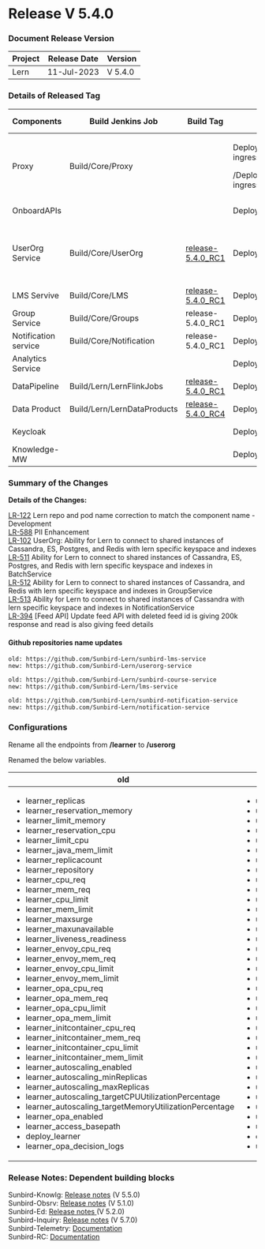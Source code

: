 # Release V 5.4.0

### Document Release Version <a href="#document-release-version" id="document-release-version"></a>

| Project | Release Date | Version |
| ------- | ------------ | ------- |
| Lern    | 11-Jul-2023  | V 5.4.0 |

### Details of Released Tag

<table data-full-width="false"><thead><tr><th width="166">Components</th><th width="167">Build Jenkins Job</th><th width="140">Build Tag</th><th width="192">Deploy Jenkins Job</th><th width="137">Deploy Tag</th><th width="197">Comment</th></tr></thead><tbody><tr><td>Proxy</td><td>Build/Core/Proxy</td><td></td><td><p>Deploy/Kubernetes/nginx-private-ingress</p><p></p><p>/Deploy/Kubernetes/nginx-public-ingress</p></td><td><a href="https://github.com/project-sunbird/sunbird-devops/tree/release-5.4.0-lern">release-5.4.0-lern</a></td><td></td></tr><tr><td>OnboardAPIs</td><td></td><td></td><td>Deploy/Kubernetes/OnboardAPIs</td><td><a href="https://github.com/project-sunbird/sunbird-devops/tree/release-5.4.0-lern">release-5.4.0-lern</a></td><td></td></tr><tr><td>UserOrg Service</td><td>Build/Core/UserOrg</td><td><a href="https://github.com/Sunbird-Lern/userorg-service/tree/release-5.4.0_RC1">release-5.4.0_RC1</a></td><td>Deploy/Kubernetes/UserOrg</td><td><a href="https://github.com/project-sunbird/sunbird-devops/tree/release-5.4.0-lern">release-5.4.0-lern</a></td><td>Learner service is renamed as UserOrg now.</td></tr><tr><td>LMS Servive</td><td>Build/Core/LMS</td><td><a href="https://github.com/Sunbird-Lern/lms-service/tree/release-5.4.0_RC1">release-5.4.0_RC1</a></td><td>Deploy/Kubernetes/LMS</td><td><a href="https://github.com/project-sunbird/sunbird-devops/tree/release-5.4.0-lern">release-5.4.0-lern</a></td><td></td></tr><tr><td>Group Service</td><td>Build/Core/Groups</td><td>release-5.4.0_RC1</td><td>Deploy/Kubernetes/Groups</td><td><a href="https://github.com/project-sunbird/sunbird-devops/tree/release-5.4.0-lern">release-5.4.0-lern</a></td><td></td></tr><tr><td>Notification service</td><td>Build/Core/Notification</td><td>release-5.4.0_RC1</td><td>Deploy/Kubernetes/Notification</td><td><a href="https://github.com/project-sunbird/sunbird-devops/tree/release-5.4.0-lern">release-5.4.0-lern</a></td><td></td></tr><tr><td>Analytics Service</td><td></td><td></td><td>Deploy/Kubernetes/Analytics</td><td><a href="https://github.com/project-sunbird/sunbird-devops/tree/release-5.4.0-lern">release-5.4.0-lern</a></td><td></td></tr><tr><td>DataPipeline</td><td>Build/Lern/LernFlinkJobs</td><td><a href="https://github.com/Sunbird-Lern/data-pipeline/tree/release-5.4.0_RC1">release-5.4.0_RC1</a></td><td>Deploy/Lern/LernFlinkJobs</td><td><a href="https://github.com/Sunbird-Lern/data-pipeline/tree/release-5.4.0_RC1">release-5.4.0_RC1</a></td><td></td></tr><tr><td>Data Product</td><td>Build/Lern/LernDataProducts</td><td><a href="https://github.com/Sunbird-Lern/data-products/tree/release-5.4.0_RC4">release-5.4.0_RC4</a></td><td>Deploy/Lern/LernDataProducts</td><td><a href="https://github.com/Sunbird-Lern/data-products/tree/release-5.4.0_RC4">release-5.4.0_RC4</a></td><td></td></tr><tr><td>Keycloak</td><td></td><td></td><td>Deploy/Kubernetes/Keycloak</td><td><a href="https://github.com/project-sunbird/sunbird-devops/tree/release-5.4.0-lern">release-5.4.0-lern</a></td><td></td></tr><tr><td>Knowledge-MW</td><td></td><td></td><td>Deploy/Kubernetes/KnowledgeMW</td><td><a href="https://github.com/project-sunbird/sunbird-devops/tree/release-5.4.0-lern">release-5.4.0-lern</a></td><td></td></tr></tbody></table>

### **Summary of the Changes** <a href="#id-1.-summary-of-the-changes" id="id-1.-summary-of-the-changes"></a>

**Details of the Changes:**

[LR-122](https://project-sunbird.atlassian.net/browse/LR-122) Lern repo and pod name correction to match the component name - Development\
[LR-588](https://project-sunbird.atlassian.net/browse/LR-588) PII Enhancement\
[LR-102](https://project-sunbird.atlassian.net/browse/LR-102) UserOrg: Ability for Lern to connect to shared instances of Cassandra, ES, Postgres, and Redis with lern specific keyspace and indexes\
[LR-511](https://project-sunbird.atlassian.net/browse/LR-511) Ability for Lern to connect to shared instances of Cassandra, ES, Postgres, and Redis with lern specific keyspace and indexes in BatchService \
[LR-512](https://project-sunbird.atlassian.net/browse/LR-512) Ability for Lern to connect to shared instances of Cassandra, and Redis with lern specific keyspace and indexes in GroupService \
[LR-513](https://project-sunbird.atlassian.net/browse/LR-513) Ability for Lern to connect to shared instances of Cassandra with lern specific keyspace and indexes in NotificationService \
[LR-394](https://project-sunbird.atlassian.net/browse/LR-394) \[Feed API] Update feed API with deleted feed id is giving 200k response and read is also giving feed details

#### Github repositories name updates&#x20;

```
old: https://github.com/Sunbird-Lern/sunbird-lms-service 
new: https://github.com/Sunbird-Lern/userorg-service

old: https://github.com/Sunbird-Lern/sunbird-course-service 
new: https://github.com/Sunbird-Lern/lms-service

old: https://github.com/Sunbird-Lern/sunbird-notification-service 
new: https://github.com/Sunbird-Lern/notification-service
```

### Configurations

Rename all the endpoints from **/learner** to **/userorg**

Renamed the below variables.

<table><thead><tr><th width="367">old</th><th width="350">new</th></tr></thead><tbody><tr><td><ul><li>learner_replicas </li><li>learner_reservation_memory </li><li>learner_limit_memory </li><li>learner_reservation_cpu</li><li>learner_limit_cpu </li><li>learner_java_mem_limit</li><li>learner_replicacount </li><li>learner_repository </li><li>learner_cpu_req </li><li>learner_mem_req </li><li>learner_cpu_limit </li><li>learner_mem_limit </li><li>learner_maxsurge </li><li>learner_maxunavailable </li><li>learner_liveness_readiness </li><li>learner_envoy_cpu_req</li><li>learner_envoy_mem_req </li><li>learner_envoy_cpu_limit </li><li>learner_envoy_mem_limit </li><li>learner_opa_cpu_req </li><li>learner_opa_mem_req </li><li>learner_opa_cpu_limit </li><li>learner_opa_mem_limit</li><li>learner_initcontainer_cpu_req</li><li>learner_initcontainer_mem_req</li><li>learner_initcontainer_cpu_limit</li><li>learner_initcontainer_mem_limit</li><li>learner_autoscaling_enabled</li><li>learner_autoscaling_minReplicas</li><li>learner_autoscaling_maxReplicas</li><li>learner_autoscaling_targetCPUUtilizationPercentage</li><li>learner_autoscaling_targetMemoryUtilizationPercentage</li><li>learner_opa_enabled</li><li>learner_access_basepath</li><li>deploy_learner</li><li>learner_opa_decision_logs</li></ul></td><td><ul><li>userorg_replicas</li><li>userorg_reservation_memory </li><li>userorg_limit_memory </li><li>userorg_reservation_cpu </li><li>userorg_limit_cpu </li><li>userorg_java_mem_limit</li><li>userorg_replicacount </li><li>userorg_repository </li><li>userorg_cpu_req </li><li>userorg_mem_req </li><li>userorg_cpu_limit </li><li>userorg_mem_limit </li><li>userorg_maxsurge </li><li>userorg_maxunavailable </li><li>userorg_liveness_readiness </li><li>userorg_envoy_cpu_req </li><li>userorg_envoy_mem_req </li><li>userorg_envoy_cpu_limit </li><li>userorg_envoy_mem_limit </li><li>userorg_opa_cpu_req </li><li>userorg_opa_mem_req </li><li>userorg_opa_cpu_limit </li><li>userorg_opa_mem_limit </li><li>userorg_initcontainer_cpu_req</li><li>userorg_initcontainer_mem_req</li><li>userorg_initcontainer_cpu_limit</li><li>userorg_initcontainer_mem_limit</li><li>userorg_autoscaling_enabled</li><li>userorg_autoscaling_minReplicas</li><li>userorg_autoscaling_maxReplicas</li><li>userorg_autoscaling_targetCPUUtilizationPercentage</li><li>userorg_autoscaling_targetMemoryUtilizationPercentage</li><li>userorg_opa_enabled</li><li>userorg_access_basepath</li><li>deploy_user_org</li><li>userorg_opa_decision_logs</li></ul></td></tr></tbody></table>

### Release Notes: Dependent building blocks

Sunbird-Knowlg: [Release notes](https://knowlg.sunbird.org/use/release-notes/release-5.5.0-latest) (V 5.5.0)\
Sunbird-Obsrv: [Release notes](https://knowlg.sunbird.org/use/release-notes/release-5.5.0-latest) (V 5.1.0)\
Sunbird-Ed: [Release notes ](https://ed.sunbird.org/use/releases/release-notes/release-5.2.0)(V 5.2.0)\
Sunbird-Inquiry: [Release notes](https://inquiry.sunbird.org/use/release-notes/inquiry-release-v5.7.0) (V 5.7.0)\
Sunbird-Telemetry: [Documentation](https://telemetry.sunbird.org/)\
Sunbird-RC: [Documentation](https://docs.sunbirdrc.dev/learn/readme)

